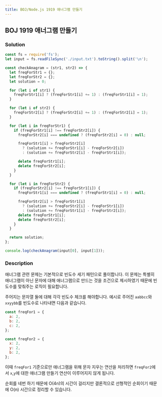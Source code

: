 ```yaml
---
title: BOJ/Node.js 1919 애너그램 만들기
---
```


## BOJ 1919 애너그램 만들기

### Solution

```javascript
const fs = require('fs');
let input = fs.readFileSync('./input.txt').toString().split('\n');

const checkAnagram = (str1, str2) => {
  let freqForStr1 = {};
  let freqForStr2 = {};
  let solution = 0;

  for (let i of str1) {
    freqForStr1[i] ? (freqForStr1[i] += 1) : (freqForStr1[i] = 1);
  }

  for (let i of str2) {
    freqForStr2[i] ? (freqForStr2[i] += 1) : (freqForStr2[i] = 1);
  }

  for (let i in freqForStr1) {
    if (freqForStr1[i] !== freqForStr2[i]) {
      freqForStr2[i] === undefined ? (freqForStr2[i] = 0) : null;

      freqForStr1[i] > freqForStr2[i]
        ? (solution += freqForStr1[i] - freqForStr2[i])
        : (solution += freqForStr2[i] - freqForStr1[i]);

      delete freqForStr1[i];
      delete freqForStr2[i];
    }
  }

  for (let i in freqForStr2) {
    if (freqForStr2[i] !== freqForStr1[i]) {
      freqForStr1[i] === undefined ? (freqForStr1[i] = 0) : null;

      freqForStr2[i] > freqForStr1[i]
        ? (solution += freqForStr2[i] - freqForStr1[i])
        : (solution += freqForStr1[i] - freqForStr2[i]);
      delete freqForStr1[i];
      delete freqForStr2[i];
    }
  }

  return solution;
};

console.log(checkAnagram(input[0], input[1]));
```

### Description

애너그램 관련 문제는 기본적으로 빈도수 세기 패턴으로 풀이합니다. 이 문제는 특별히 애너그램이 아닌 문자에 대해 애너그램으로 만드는 것을 조건으로 제시하였기 때문에 빈도수를 맞춰주는 로직이 필요합니다.

주어지는 문자열 둘에 대해 각각 빈도수 체크를 해야합니다. 예시로 주어진 `aabbcc`와 `xxyybb`를 빈도수로 나타내면 다음과 같습니다.

```javascript
const freqFor1 = {
  a: 2,
  b: 2,
  c: 2,
};

const freqFor2 = {
  x: 2,
  y: 2,
  b: 2,
};
```

이때 `freqFor1` 기준으로만 애너그램을 위해 문자 지우는 연산을 처리하면 `freqFor2`에서 `x`,`y`에 대한 애너그램 만들기 연산이 이루어지지 않게 됩니다.

순회를 네번 하기 때문에 O(4n)의 시간이 걸리지만 결론적으로 선형적인 순회이기 때문에 O(n) 시간으로 정리할 수 있습니다.
